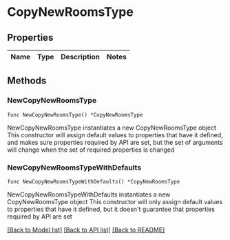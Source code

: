 # CopyNewRoomsType

## Properties

Name | Type | Description | Notes
------------ | ------------- | ------------- | -------------

## Methods

### NewCopyNewRoomsType

`func NewCopyNewRoomsType() *CopyNewRoomsType`

NewCopyNewRoomsType instantiates a new CopyNewRoomsType object
This constructor will assign default values to properties that have it defined,
and makes sure properties required by API are set, but the set of arguments
will change when the set of required properties is changed

### NewCopyNewRoomsTypeWithDefaults

`func NewCopyNewRoomsTypeWithDefaults() *CopyNewRoomsType`

NewCopyNewRoomsTypeWithDefaults instantiates a new CopyNewRoomsType object
This constructor will only assign default values to properties that have it defined,
but it doesn't guarantee that properties required by API are set


[[Back to Model list]](../README.md#documentation-for-models) [[Back to API list]](../README.md#documentation-for-api-endpoints) [[Back to README]](../README.md)


